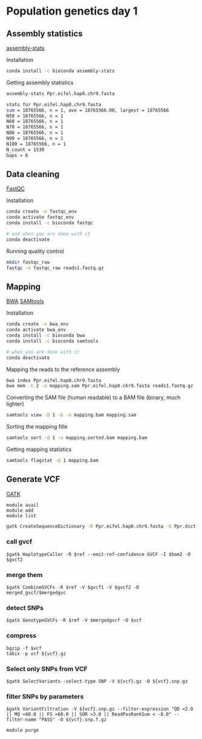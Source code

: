 # Population genetics day 1

## Assembly statistics 

[assembly-stats](https://github.com/sanger-pathogens/assembly-stats)

Installation
```sh
conda install -c bioconda assembly-stats
```

Getting assembly statistics
```sh
assembly-stats Ppr.eifel.hap0.chr9.fasta
```
```sh
stats for Ppr.eifel.hap0.chr9.fasta
sum = 18765566, n = 1, ave = 18765566.00, largest = 18765566
N50 = 18765566, n = 1
N60 = 18765566, n = 1
N70 = 18765566, n = 1
N80 = 18765566, n = 1
N90 = 18765566, n = 1
N100 = 18765566, n = 1
N_count = 1530
Gaps = 6
``` 

## Data cleaning

[FastQC](https://github.com/s-andrews/FastQC)

Installation 
```sh
conda create -n fastqc_env 
conda activate fastqc_env
conda install -c bioconda fastqc

# and when you are done with it
conda deactivate
```

Running quality control
```sh
mkdir fastqc_raw
fastqc -o fastqc_raw reads1.fastq.gz 
```

## Mapping

[BWA](https://github.com/lh3/bwa)
[SAMtools](https://github.com/samtools/samtools)

Installation
```sh
conda create -n bwa_env
conda activate bwa_env
conda install -c bioconda bwa
conda install -c bioconda samtools

# when you are done with it
conda deactivate
```

Mapping the reads to the reference assembly
```sh
bwa index Ppr.eifel.hap0.chr9.fasta
bwa mem -t 2 -o mapping.sam Ppr.eifel.hap0.chr9.fasta reads1.fastq.gz 
```

Converting the SAM file (human readable) to a BAM file (binary, much lighter)
```sh
samtools view -@ 1 -b -o mapping.bam mapping.sam
```

Sorting the mapping fille
```sh
samtools sort -@ 1 -o mapping.sorted.bam mapping.bam
```

Getting mapping statistics
```sh
samtools flagstat -@ 1 mapping.bam 
```

## Generate VCF

[GATK](https://gatk.broadinstitute.org/hc/en-us)

    module avail
    module add
    module list

```sh
gatk CreateSequenceDictionary -R Ppr.eifel.hap0.chr9.fasta -O Ppr.dict
```
  
### call gvcf
    $gatk HaplotypeCaller -R $ref --emit-ref-confidence GVCF -I $bam2 -O $gvcf2
### merge them 
    $gatk CombineGVCFs -R $ref -V $gvcf1 -V $gvcf2 -O merged_gvcf/$mergedgvc
### detect SNPs
    $gatk GenotypeGVCFs -R $ref -V $mergedgvcf -O $vcf
### compress
    bgzip -f $vcf
    tabix -p vcf ${vcf}.gz    
### Select only SNPs from VCF 
    $gatk SelectVariants -select-type SNP -V ${vcf}.gz -O ${vcf}.snp.gz   
### filter SNPs by parameters
    $gatk VariantFiltration -V ${vcf}.snp.gz --filter-expression "QD <2.0 || MQ <40.0 || FS >60.0 || SOR >3.0 || ReadPosRankSum < -8.0" --filter-name "PASS" -O ${vcf}.snp.f.gz
  
    module purge
